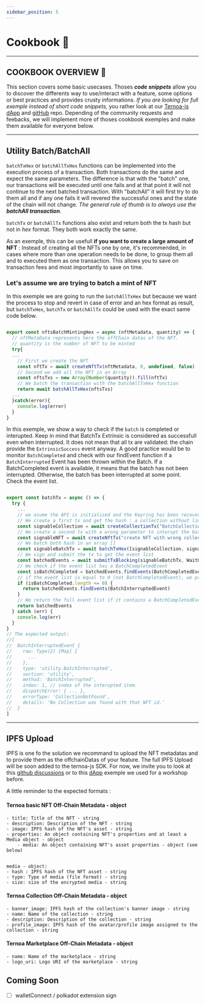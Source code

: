 ```yaml
---
sidebar_position: 5
---
```


# Cookbook 🥣

___


## COOKBOOK OVERVIEW 🍴

This section covers some basic usecases. Thoses _**code snippets**_ allow you to discover the differents way to use/interact with a feature, some options or best practices and provides crusty informations. _If you are looking for full exemple instead of short code snippets,_ you rather look at our [Ternoa-js dApp](https://e2e.ternoa.network/) and [gitHub](https://github.com/capsule-corp-ternoa/ternoa-js-test-dapp) repo. Depending of the community requests and feebacks, we will implement more of thoses cookbook exemples and make them available for everyone below. 

___

## Utility Batch/BatchAll

`batchTxHex` or `batchAllTxHex` functions can be implemented into the execution process of a transaction. Both transactions do the same and expect the same parameters. The difference is that with the "batch" one, our transactions will be executed until one fails and at that point it will not continue to the next batched transaction. With "batchAll" it will first try to do them all and if any one fails it will revered the successful ones and the state of the chain will not change. _The general rule of thumb is to always use the **batchAll transaction**._ 

`batchTx` or `batchAllTx` functions also exist and return both the tx hash but not in _hex_ format. They both work exactly the same. 

As an exemple, this can be usefull **if you want to create a large amount of NFT** : Instead of creating all the NFTs one by one, it's recommended, in cases where more than one operation needs to be done, to group them all and to executed them as one transaction. This allows you to save on transaction fees and most importantly to save on time.

### Let's assume we are trying to batch a mint of NFT

In this exemple we are going to run the `batchAllTxHex` but because we want the process to stop and revert in case of error and an hex format as result, but `batchTxHex`, `batchTx` or `batchAllTx` could be used with the exact same code below.

``` js showLineNumbers

export const nftsBatchMintingHex = async (nftMetadata, quantity) => {
  // nftMetaData represents here the offChain datas of the NFT. 
  // quantity is the number of NFT to be minted
  try{
  ...
    // First we create the NFT
    const nftTx = await createNftTx(nftMetadata, 0, undefined, false)
    // Second we add all the NFT in an Array
    const nftsTxs = new Array(Number(quantity)).fill(nftTx)
    // We batch the transaction with the batchAllTxHex function
    return await batchAllTxHex(nftsTxs)
  ...
  }catch(error){
    console.log(error)
  }
}

```

In this exemple, we show a way to check if the `batch` is completed or interupted. Keep in mind that BatchTx Extrinsic is considered as successfull even when interrupted. It does not mean that all tx are validated: the chain provide the `ExtrinsicSuccess` event anyway. A good practice would be to monitor `BatchCompleted` and check with our findEvent function if a `BatchInterrupted` Event has been thrown within the Batch. If a BatchCompleted event is available, it means that the batch has not been interrupted. Otherwise, the batch has been interrupted at some point. Check the event list.

``` js showLineNumbers

export const batchTx = async () => {
  try {
    ...
    // we asume the API is initialized and the Keyring has been recovered. 
    // We create a first tx and get the hash : a collection without limit
    const signableCollection = await createCollectionTx("BatchCollectionTestings", undefined)
    // We create a second tx with a wrong parameter to interupt the batch : a collection id that does not exist in the chain for now
    const signableNFT = await createNftTx("create NFT with wrong collection Id to interupte batch", 0, 1000, false)
    // We batch both hash in an array []
    const signableBatchTx = await batchTxHex([signableCollection, signableNFT])
    // We sign and submit the tx to get the event list
    const batchedEvents = await submitTxBlocking(signableBatchTx, WaitUntil.BlockInclusion, keyring)
    // We check if the event list has a BatchCompletedEvent
    const isBatchCompleted = batchedEvents.findEvents(BatchCompletedEvent)
    // if the event list is equal to 0 (not BatchCompletedEvent), we provide the BatchInterruptedEvent with the error detail.
    if (isBatchCompleted.length <= 0) {
      return batchedEvents.findEvents(BatchInterruptedEvent)
    }
    // We return the full event list if it contains a BatchCompletedEvent
    return batchedEvents
  } catch (err) {
    console.log(err)
  }
}
// The expected output: 
//[
//  BatchInterruptedEvent {
//    raw: Type(2) [Map] {
//      ...
//    },
//    type: 'utility.BatchInterrupted',
//    section: 'utility',
//    method: 'BatchInterrupted',
//    index: 1, // index of the interupted item.
//    dispatchError: { ... },
//    errorType: 'CollectionNotFound',
//    details: 'No Collection was found with that NFT id.'
//  }
]

```
___

## IPFS Upload

IPFS is one fo the solution we recommand to upload the NFT metadatas and to provide them as the offchainDatas of your feature. The full IPFS Upload will be soon added to the ternoa-js SDK. For now, we invite you to look at this [github discussions](https://github.com/capsule-corp-ternoa/ternoa-js/discussions/62) or to this [dApp](https://github.com/capsule-corp-ternoa/ternoa-workshop/blob/main/helpers/ipfs.ts) exemple we used for a workshop before.

A little reminder to the expected formats : 


#### Ternoa basic NFT Off-Chain Metadata - object
	- title: Title of the NFT - string
	- description: Description of the NFT - string
	- image: IPFS hash of the NFT's asset - string
	- properties: An object containing NFT's properties and at least a Media object - object
		- media: An object containing NFT's asset properties - object (see below)


	media - object:
	- hash : IPFS hash of the NFT asset - string
	- type: Type of media (file format) - string
	- size: size of the encrypted media - string

#### Ternoa Collection Off-Chain Metadata - object
	- banner_image: IPFS hash of the collection's banner image - string
	- name: Name of the collection - string
	- description: Description of the collection - string
	- profile_image: IPFS hash of the avatar/profile image assigned to the collection - string

#### Ternoa Marketplace Off-Chain Metadata - object
	- name: Name of the marketplace - string
	- logo_uri: Logo URI of the marketplace - string


## Coming Soon
- [ ] walletConnect / polkadot extension sign

